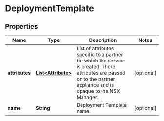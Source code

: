 # DeploymentTemplate

## Properties
Name | Type | Description | Notes
------------ | ------------- | ------------- | -------------
**attributes** | [**List&lt;Attribute&gt;**](Attribute.md) | List of attributes specific to a partner for which the service is created. There attributes are passed on to the partner appliance and is opaque to the NSX Manager. |  [optional]
**name** | **String** | Deployment Template name. |  [optional]
